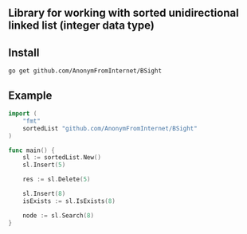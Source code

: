 ## Library for working with sorted unidirectional linked list (integer data type)

## Install

`go get github.com/AnonymFromInternet/BSight`

## Example

```go
import (
    "fmt"
    sortedList "github.com/AnonymFromInternet/BSight"
)

func main() {
    sl := sortedList.New()
    sl.Insert(5)

    res := sl.Delete(5)

    sl.Insert(8)
    isExists := sl.IsExists(8)

    node := sl.Search(8)
}
```
